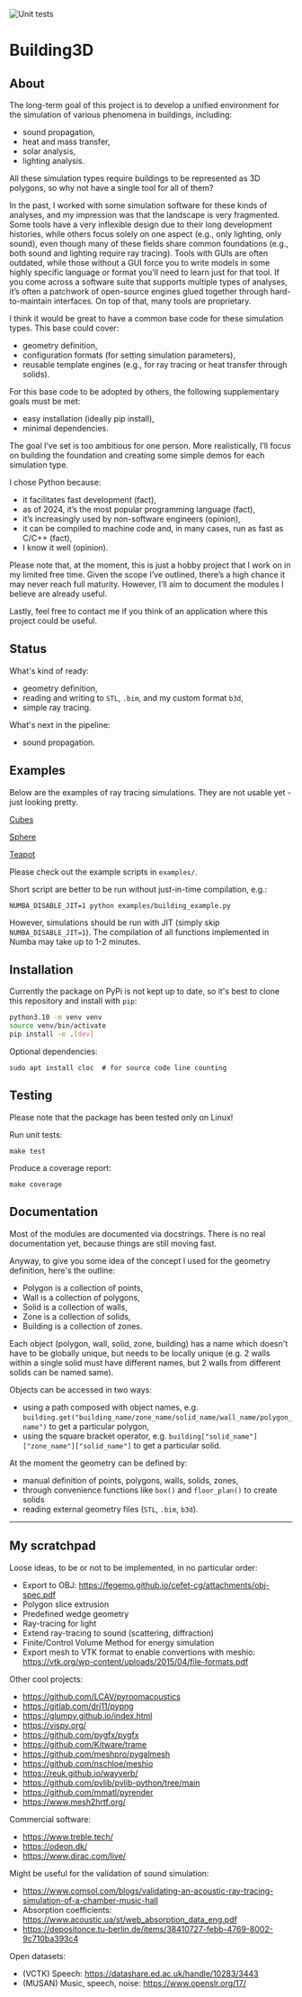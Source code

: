 ![Unit tests](https://github.com/krzysztofarendt/building3d/actions/workflows/unit_tests.yml/badge.svg)

# Building3D

## About

The long-term goal of this project is to develop a unified environment for the
simulation of various phenomena in buildings, including:
- sound propagation,
- heat and mass transfer,
- solar analysis,
- lighting analysis.

All these simulation types require buildings to be represented as 3D polygons,
so why not have a single tool for all of them?

In the past, I worked with some simulation software for these kinds of
analyses, and my impression was that the landscape is very fragmented. Some
tools have a very inflexible design due to their long development histories,
while others focus solely on one aspect (e.g., only lighting, only sound), even
though many of these fields share common foundations (e.g., both sound and
lighting require ray tracing). Tools with GUIs are often outdated, while those
without a GUI force you to write models in some highly specific language or
format you’ll need to learn just for that tool. If you come across a software
suite that supports multiple types of analyses, it’s often a patchwork of
open-source engines glued together through hard-to-maintain interfaces. On top
of that, many tools are proprietary.

I think it would be great to have a common base code for these simulation
types. This base could cover:
- geometry definition,
- configuration formats (for setting simulation parameters),
- reusable template engines (e.g., for ray tracing or heat transfer through solids).

For this base code to be adopted by others, the following supplementary goals must be met:
- easy installation (ideally pip install),
- minimal dependencies.

The goal I’ve set is too ambitious for one person. More realistically, I’ll
focus on building the foundation and creating some simple demos for each
simulation type.

I chose Python because:
- it facilitates fast development (fact),
- as of 2024, it’s the most popular programming language (fact),
- it’s increasingly used by non-software engineers (opinion),
- it can be compiled to machine code and, in many cases, run as fast as C/C++ (fact),
- I know it well (opinion).

Please note that, at the moment, this is just a hobby project that I work on in
my limited free time. Given the scope I’ve outlined, there’s a high chance it
may never reach full maturity. However, I’ll aim to document the modules I
believe are already useful.

Lastly, feel free to contact me if you think of an application where this
project could be useful.

## Status

What's kind of ready:
- geometry definition,
- reading and writing to `STL`, `.bim`, and my custom format `b3d`,
- simple ray tracing.

What's next in the pipeline:
- sound propagation.

## Examples

Below are the examples of ray tracing simulations. They are not usable yet -
just looking pretty.

[Cubes](https://github.com/user-attachments/assets/414a01c3-0274-4e7a-bf47-b1b1967a9b73)

[Sphere](https://github.com/user-attachments/assets/ad794a12-441b-4a4d-a580-1953599535ac)

[Teapot](https://github.com/user-attachments/assets/3f305489-429d-47e7-977c-ca8724029371)

Please check out the example scripts in `examples/`.

Short script are better to be run without just-in-time compilation, e.g.:
```
NUMBA_DISABLE_JIT=1 python examples/building_example.py
```

However, simulations should be run with JIT (simply skip `NUMBA_DISABLE_JIT=1`).
The compilation of all functions implemented in Numba may take up to 1-2 minutes.

## Installation

Currently the package on PyPi is not kept up to date, so it's best
to clone this repository and install with `pip`:

```bash
python3.10 -m venv venv
source venv/bin/activate
pip install -e .[dev]
```

Optional dependencies:
```
sudo apt install cloc  # for source code line counting
```

## Testing

Please note that the package has been tested only on Linux!

Run unit tests:
```
make test
```

Produce a coverage report:
```
make coverage
```

## Documentation

Most of the modules are documented via docstrings.
There is no real documentation yet, because things are still moving fast.

Anyway, to give you some idea of the concept I used for the geometry definition,
here's the outline:
- Polygon is a collection of points,
- Wall is a collection of polygons,
- Solid is a collection of walls,
- Zone is a collection of solids,
- Building is a collection of zones.

Each object (polygon, wall, solid, zone, building) has a name which doesn't
have to be globally unique, but needs to be locally unique (e.g. 2 walls within
a single solid must have different names, but 2 walls from different solids can
be named same).

Objects can be accessed in two ways:
- using a path composed with object names, e.g.
  `building.get("building_name/zone_name/solid_name/wall_name/polygon_name")`
  to get a particular polygon,
- using the square bracket operator, e.g.
  `building["solid_name"]["zone_name"]["solid_name"]` to get a particular
  solid.

At the moment the geometry can be defined by:
- manual definition of points, polygons, walls, solids, zones,
- through convenience functions like `box()` and `floor_plan()` to create solids
- reading external geometry files (`STL`, `.bim`, `b3d`).

---------------------------------

## My scratchpad

Loose ideas, to be or not to be implemented, in no particular order:
- Export to OBJ: https://fegemo.github.io/cefet-cg/attachments/obj-spec.pdf
- Polygon slice extrusion
- Predefined wedge geometry
- Ray-tracing for light
- Extend ray-tracing to sound (scattering, diffraction)
- Finite/Control Volume Method for energy simulation
- Export mesh to VTK format to enable convertions with meshio:
  https://vtk.org/wp-content/uploads/2015/04/file-formats.pdf

Other cool projects:
- https://github.com/LCAV/pyroomacoustics
- https://gitlab.com/drj11/pypng
- https://glumpy.github.io/index.html
- https://vispy.org/
- https://github.com/pygfx/pygfx
- https://github.com/Kitware/trame
- https://github.com/meshpro/pygalmesh
- https://github.com/nschloe/meshio
- https://reuk.github.io/wayverb/
- https://github.com/pvlib/pvlib-python/tree/main
- https://github.com/mmatl/pyrender
- https://www.mesh2hrtf.org/

Commercial software:
- https://www.treble.tech/
- https://odeon.dk/
- https://www.dirac.com/live/

Might be useful for the validation of sound simulation:
- https://www.comsol.com/blogs/validating-an-acoustic-ray-tracing-simulation-of-a-chamber-music-hall
- Absorption coefficients: https://www.acoustic.ua/st/web_absorption_data_eng.pdf
- https://depositonce.tu-berlin.de/items/38410727-febb-4769-8002-9c710ba393c4

Open datasets:
- (VCTK) Speech: https://datashare.ed.ac.uk/handle/10283/3443
- (MUSAN) Music, speech, noise: https://www.openslr.org/17/
